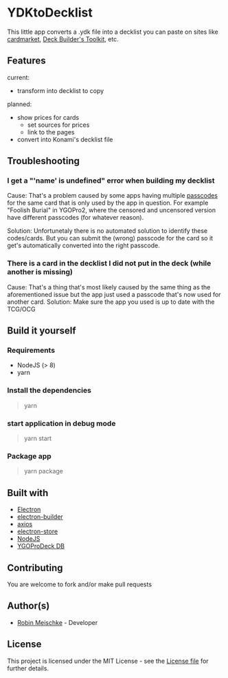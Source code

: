 # YDKtoDecklist
This little app converts a .ydk file into a decklist you can paste on sites like [cardmarket](https://www.cardmarket.com), [Deck Builder's Toolkit](http://dbtoolkit.com/loaddeck.php), etc.

## Features

current:
* transform into decklist to copy

planned:
* show prices for cards
  * set sources for prices
  * link to the pages
* convert into Konami's decklist file

## Troubleshooting

### I get a "'name' is undefined" error when building my decklist
Cause: That's a problem caused by some apps having multiple [passcodes](https://yugipedia.com/wiki/Password) for the same card that is only used by the app in question.
For example "Foolish Burial" in YGOPro2, where the censored and uncensored version have different passcodes (for whatever reason). 

Solution: Unfortunetaly there is no automated solution to identify these codes/cards.
But you can submit the (wrong) passcode for the card so it get's automatically converted into the right passcode.

### There is a card in the decklist I did not put in the deck (while another is missing)
Cause: That's a thing that's most likely caused by the same thing as the aforementioned issue but the app just used a passcode that's now used for another card.
Solution: Make sure the app you used is up to date with the TCG/OCG 

## Build it yourself

### Requirements
* NodeJS (> 8)
* yarn

### Install the dependencies
>yarn

### start application in debug mode
>yarn start

### Package app
>yarn package


## Built with
* [Electron](https://www.electronjs.org/)
* [electron-builder](https://github.com/electron-userland/electron-builder)
* [axios](https://github.com/axios/axios)
* [electron-store](https://github.com/sindresorhus/electron-store)
* [NodeJS](https://nodejs.org/en/)
* [YGOProDeck DB](https://db.ygoprodeck.com)


## Contributing

You are welcome to fork and/or make pull requests

## Author(s)
* [Robin Meischke](https://www.nierhain.de) - Developer

## License
This project is licensed under the MIT License - see the [License file](https://github.com/Nierhain/YDKtoDecklist/blob/master/LICENSE.md) for further details.
